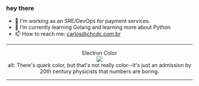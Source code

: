 ### hey there 

- :telescope: I'm working as an SRE/DevOps for payment services.
- :seedling: I’m currently learning Golang and learning more about Python
- :mailbox: How to reach me: carlos@chcdc.com.br

---


<!-- xkcd -->
<p align="center">Electron Color</br><img src="https://imgs.xkcd.com/comics/electron_color.png"></br>alt: There's quark color, but that's not really color--it's just an admission by 20th century physicists that numbers are boring.</br></p></table></p> 


<!-- xkcd -->
---
